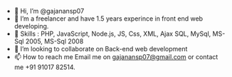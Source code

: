 - 👋 Hi, I’m @gajanansp07
- 👀 I’m a freelancer and have 1.5 years experince in front end web developing.
- 🌱 Skills : PHP, JavaScript, Node.js, JS, Css, XML, Ajax SQL, MySql, MS-Sql 2005, MS-Sql 2008 
- 💞️ I’m looking to collaborate on Back-end web development
- 📫 How to reach me Email me on gajanansp07@gmail.com or contact me +91 91017 82514.

<!---
gajanansp07/gajanansp07 is a ✨ special ✨ repository because its `README.md` (this file) appears on your GitHub profile.
You can click the Preview link to take a look at your changes.
--->
